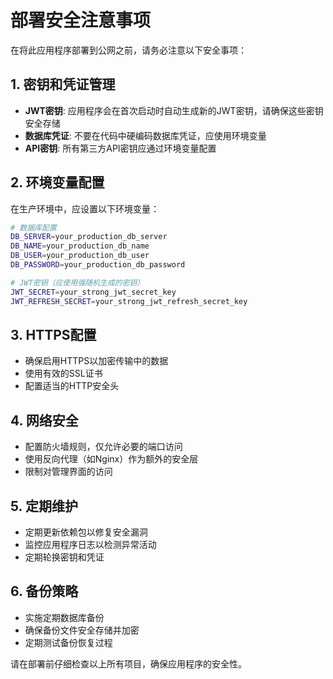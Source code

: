 # 部署安全注意事项

在将此应用程序部署到公网之前，请务必注意以下安全事项：

## 1. 密钥和凭证管理

- **JWT密钥**: 应用程序会在首次启动时自动生成新的JWT密钥，请确保这些密钥安全存储
- **数据库凭证**: 不要在代码中硬编码数据库凭证，应使用环境变量
- **API密钥**: 所有第三方API密钥应通过环境变量配置

## 2. 环境变量配置

在生产环境中，应设置以下环境变量：

```bash
# 数据库配置
DB_SERVER=your_production_db_server
DB_NAME=your_production_db_name
DB_USER=your_production_db_user
DB_PASSWORD=your_production_db_password

# JWT密钥（应使用强随机生成的密钥）
JWT_SECRET=your_strong_jwt_secret_key
JWT_REFRESH_SECRET=your_strong_jwt_refresh_secret_key
```

## 3. HTTPS配置

- 确保启用HTTPS以加密传输中的数据
- 使用有效的SSL证书
- 配置适当的HTTP安全头

## 4. 网络安全

- 配置防火墙规则，仅允许必要的端口访问
- 使用反向代理（如Nginx）作为额外的安全层
- 限制对管理界面的访问

## 5. 定期维护

- 定期更新依赖包以修复安全漏洞
- 监控应用程序日志以检测异常活动
- 定期轮换密钥和凭证

## 6. 备份策略

- 实施定期数据库备份
- 确保备份文件安全存储并加密
- 定期测试备份恢复过程

请在部署前仔细检查以上所有项目，确保应用程序的安全性。